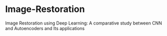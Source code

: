 # Image-Restoration
 Image Restoration using Deep Learning: A comparative  study between CNN and Autoencoders and Its applications 
